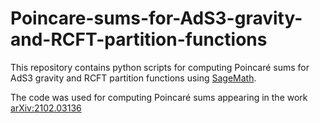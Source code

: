 # Poincare-sums-for-AdS3-gravity-and-RCFT-partition-functions

This repository contains python scripts for computing Poincaré sums for AdS3 gravity and RCFT partition functions using [SageMath](https://www.sagemath.org).

The code was used for computing Poincaré sums appearing in the work [arXiv:2102.03136](https://arxiv.org/abs/2102.03136)
